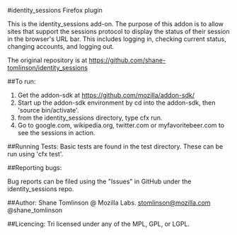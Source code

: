 #identity_sessions Firefox plugin

This is the identity_sessions add-on.  The purpose of this addon is to allow 
sites that support the sessions protocol to display the status of their session 
in the browser's URL bar.  This includes logging in, checking current status, 
changing accounts, and logging out.

The original repository is at 
https://github.com/shane-tomlinson/identity_sessions

##To run:
1. Get the addon-sdk at https://github.com/mozilla/addon-sdk/
2. Start up the addon-sdk environment by cd into the addon-sdk, then 'source 
   bin/activate'.
3. from the identity_sessions directory, type cfx run.
4. Go to google.com, wikipedia.org, twitter.com or myfavoritebeer.com to see 
   the sessions in action.


##Running Tests:
Basic tests are found in the test directory. These can be run using 'cfx test'.

##Reporting bugs:

Bug reports can be filed using the "Issues" in GitHub under the 
identity_sessions repo.

##Author:
Shane Tomlinson @ Mozilla Labs.
stomlinson@mozilla.com
@shane_tomlinson

##Licencing:
Tri licensed under any of the MPL, GPL, or LGPL.
